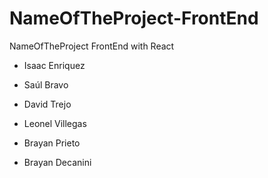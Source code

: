 # NameOfTheProject-FrontEnd
NameOfTheProject FrontEnd with React

* Isaac Enriquez

* Saúl Bravo

* David Trejo

* Leonel Villegas





* Brayan Prieto 









* Brayan Decanini
